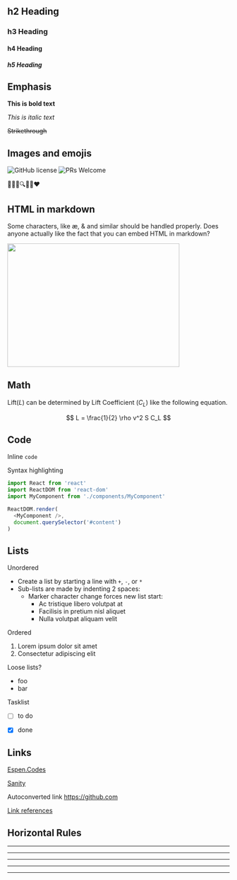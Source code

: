 ## h2 Heading
### h3 Heading
#### h4 Heading
##### h5 Heading


## Emphasis

**This is bold text**

*This is italic text*

~~Strikethrough~~


## Images and emojis

![GitHub license](https://img.shields.io/badge/license-MIT-blue.svg)
![PRs Welcome](https://img.shields.io/badge/PRs-welcome-brightgreen.svg)

🎉🚀📝🔍🔖📌❤️

## HTML in markdown

Some characters, like &aelig;, &amp; and similar should be handled properly. Does anyone actually like the fact that you can embed HTML in markdown?

<image
  src="https://cdn9.pngable.com/1/20/14/yyKYW3qdZU/logo-brand-markdown.jpg"
  width="390"
  height="280"
/>


## Math 

Lift($L$) can be determined by Lift Coefficient ($C_L$) like the following
equation.

$$
L = \frac{1}{2} \rho v^2 S C_L
$$


## Code

Inline `code`

Syntax highlighting

```javascript
import React from 'react'
import ReactDOM from 'react-dom'
import MyComponent from './components/MyComponent'

ReactDOM.render(
  <MyComponent />,
  document.querySelector('#content')
)
```

## Lists

Unordered

+ Create a list by starting a line with `+`, `-`, or `*`
+ Sub-lists are made by indenting 2 spaces:
  - Marker character change forces new list start:
    * Ac tristique libero volutpat at
    + Facilisis in pretium nisl aliquet
    - Nulla volutpat aliquam velit


Ordered

1. Lorem ipsum dolor sit amet
2. Consectetur adipiscing elit

Loose lists?

- foo
- bar


Tasklist

* [ ] to do
* [x] done


## Links

[Espen.Codes](https://espen.codes/)

[Sanity](https://www.sanity.io/ "Sanity, the headless CMS and PaaS")

Autoconverted link https://github.com

[Link references][React]

[React]: https://reactjs.org "React, A JavaScript library for building user interfaces"


## Horizontal Rules

___

---

***

<hr /><hr />